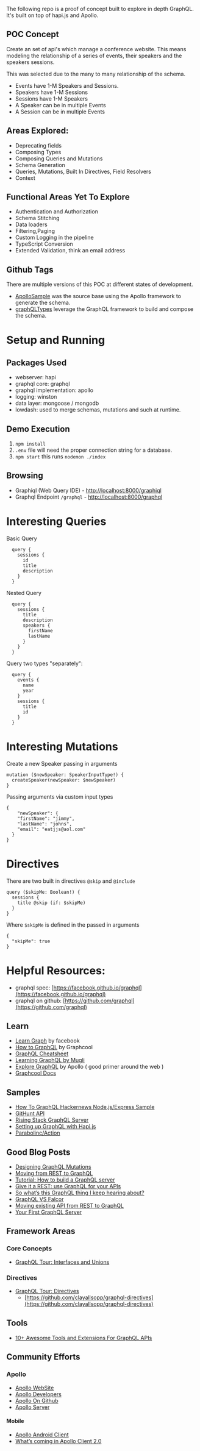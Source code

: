 
The following repo is a proof of concept built to explore in depth GraphQL. It's built on top of hapi.js and Apollo.

## POC Concept
Create an set of api's which manage a conference website. This means modeling the relationship of a series of events, their speakers and the speakers sessions.

This was selected due to the many to many relationship of the schema.

* Events have 1-M Speakers and Sessions.
* Speakers have 1-M Sessions
* Sessions have 1-M Speakers
* A Speaker can be in multiple Events
* A Session can be in multiple Events

## Areas Explored:
  * Deprecating fields
  * Composing Types
  * Composing Queries and Mutations
  * Schema Generation
  * Queries, Mutations, Built In Directives, Field Resolvers
  * Context

## Functional Areas Yet To Explore
  * Authentication and Authorization
  * Schema Stitching
  * Data loaders
  * Filtering,Paging
  * Custom Logging in the pipeline
  * TypeScript Conversion
  * Extended Validation, think an email address

## Github Tags
There are multiple versions of this POC at different states of development.
* [ApolloSample](https://github.com/csell5/graphqlpoc/tree/ApolloSample) was the source base using the Apollo framework to generate the schema.
* [graphQLTypes](https://github.com/csell5/graphqlpoc/tree/graphQLTypes) leverage the GraphQL framework to build and compose the schema.

# Setup and Running
## Packages Used
  * webserver: hapi
  * graphql core: graphql
  * graphql implementation: apollo
  * logging: winston
  * data layer: mongoose / mongodb
  * lowdash: used to merge schemas, mutations and such at runtime.

## Demo Execution
  1. `npm install`
  2. `.env` file will need the proper connection string for a database.
  3. `npm start` this runs `nodemon ./index`

## Browsing
  * Graphiql (Web Query IDE) - [http://localhost:8000/graphiql](http://localhost:8000/graphiql)
  * Graphql Endpoint `/graphql` - [http://localhost:8000/graphql](http://localhost:8000/graphql)


# Interesting Queries
Basic Query

```
  query {
    sessions {
      id
      title
      description
    }
  }
```

Nested Query
```
  query {
    sessions {
      title
      description
      speakers {
        firstName
        lastName
      }
    }
  }
```

Query two types "separately":
```
  query {
    events {
      name
      year
    }
    sessions {
      title
      id
    }
  }
```

# Interesting Mutations
Create a new Speaker passing in arguments
```
mutation ($newSpeaker: SpeakerInputType!) {
  createSpeaker(newSpeaker: $newSpeaker)
}
```
Passing arguments via custom input types

```
{
	"newSpeaker": {
    "firstName": "jimmy",
    "lastName": "johns",
    "email": "eatjjs@aol.com"
  }
}
```

# Directives
There are two built in directives `@skip` and `@include`

```
query ($skipMe: Boolean!) {
  sessions {
    title @skip (if: $skipMe)
  }
}
```
Where `$skipMe` is defined in the passed in arguments
```
{
  "skipMe": true
}
```

# Helpful Resources:

  * graphql spec: [https://facebook.github.io/graphql](https://facebook.github.io/graphql)
  * graphql on github: [https://github.com/graphql](https://github.com/graphql)

## Learn  
  * [Learn Graph](http://graphql.org/learn) by facebook
  * [How to GraphQL](https://www.howtographql.com/) by Graphcool
  * [GraphQL Cheatsheet](https://github.com/sogko/graphql-schema-language-cheat-sheet)
  * [Learning GraphQL by Mugli](https://github.com/mugli/learning-graphql)
  * [Explore GraphQL](https://www.graphql.com) by Apollo ( good primer around the web )
  * [Graphcool Docs](https://www.graph.cool/docs/)

## Samples
  * [How To GraphQL Hackernews Node.js/Express Sample](https://github.com/howtographql/graphql-js)
  * [GitHunt API](https://github.com/apollographql/GitHunt-API)
  * [Rising Stack GraphQL Server](https://github.com/RisingStack/graphql-server)
  * [Setting up GraphQL with Hapi.js](https://blog.callstack.io/super-simple-graphql-server-with-hapi-js-mongodb-and-a-new-apollo-server-41418ded2faf)
  * [Parabolinc/Action](https://github.com/ParabolInc/action/tree/master/src/server/graphql)

## Good Blog Posts
  * [Designing GraphQL Mutations](https://dev-blog.apollodata.com/designing-graphql-mutations-e09de826ed97)
  * [Moving from REST to GraphQL](https://medium.com/@frikille/moving-from-rest-to-graphql-e3650b6f5247)
  * [Tutorial: How to build a GraphQL server](https://dev-blog.apollodata.com/tutorial-building-a-graphql-server-cddaa023c035)
  * [Give it a REST: use GraphQL for your APIs](https://medium.freecodecamp.org/give-it-a-rest-use-graphql-for-your-apis-40a2761e6336)
  * [So what’s this GraphQL thing I keep hearing about?](https://medium.freecodecamp.org/so-whats-this-graphql-thing-i-keep-hearing-about-baf4d36c20cf)
  * [GraphQL VS Falcor](https://dev-blog.apollodata.com/graphql-vs-falcor-4f1e9cbf7504)
  * [Moving existing API from REST to GraphQL](https://medium.com/@raxwunter/moving-existing-api-from-rest-to-graphql-205bab22c184)
  * [Your First GraphQL Server](https://medium.com/the-graphqlhub/your-first-graphql-server-3c766ab4f0a2)

## Framework Areas
### Core Concepts
  * [GraphQL Tour: Interfaces and Unions](https://medium.com/the-graphqlhub/graphql-tour-interfaces-and-unions-7dd5be35de0d)

### Directives
  * [GraphQL Tour: Directives](https://medium.com/the-graphqlhub/graphql-tour-directives-558dee4fa903)
    * [https://github.com/clayallsopp/graphql-directives](https://github.com/clayallsopp/graphql-directives)

## Tools
  * [10+ Awesome Tools and Extensions For GraphQL APIs](https://nordicapis.com/10-awesome-tools-and-extensions-for-graphql-apis/)

## Community Efforts
### Apollo
  * [Apollo WebSite](https://www.apollodata.com/)
  * [Apollo Developers](http://dev.apollodata.com/)
  * [Apollo On Github](https://github.com/apollographql)
  * [Apollo Server](https://github.com/apollographql/apollo-server)

#### Mobile
  * [Apollo Android Client](https://dev-blog.apollodata.com/launching-apollo-graphql-on-android-40ee0b5789bd)
  * [What’s coming in Apollo Client 2.0](https://dev-blog.apollodata.com/whats-coming-in-apollo-client-2-0-bcd8ea64acbd)
